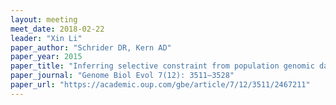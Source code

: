 ```yaml
---
layout: meeting
meet_date: 2018-02-22
leader: "Xin Li"
paper_author: "Schrider DR, Kern AD"
paper_year: 2015
paper_title: "Inferring selective constraint from population genomic data suggests recent regulatory turnover in the human brain"
paper_journal: "Genome Biol Evol 7(12): 3511–3528"
paper_url: "https://academic.oup.com/gbe/article/7/12/3511/2467211"
---
```

